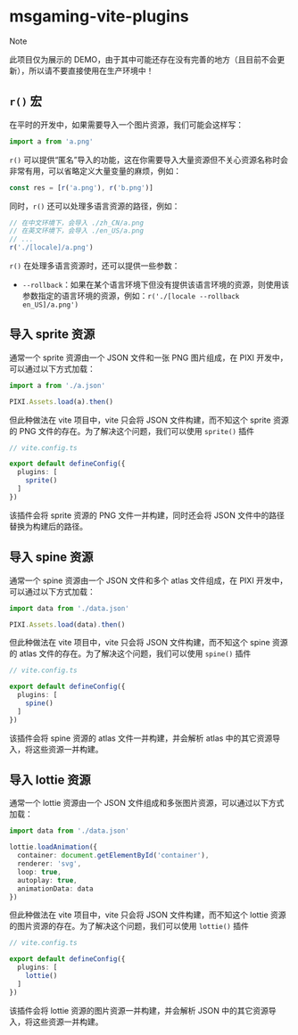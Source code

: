 # msgaming-vite-plugins

> [!NOTE]
> 此项目仅为展示的 DEMO，由于其中可能还存在没有完善的地方（且目前不会更新），所以请不要直接使用在生产环境中！

## `r()` 宏

在平时的开发中，如果需要导入一个图片资源，我们可能会这样写：

```ts
import a from 'a.png'
```

`r()` 可以提供“匿名”导入的功能，这在你需要导入大量资源但不关心资源名称时会非常有用，可以省略定义大量变量的麻烦，例如：

```ts
const res = [r('a.png'), r('b.png')]
```

同时，`r()` 还可以处理多语言资源的路径，例如：

```ts
// 在中文环境下，会导入 ./zh_CN/a.png
// 在英文环境下，会导入 ./en_US/a.png
// ...
r('./[locale]/a.png')
```

`r()` 在处理多语言资源时，还可以提供一些参数：

+ `--rollback`：如果在某个语言环境下但没有提供该语言环境的资源，则使用该参数指定的语言环境的资源，例如：`r('./[locale --rollback en_US]/a.png')`

## 导入 sprite 资源

通常一个 sprite 资源由一个 JSON 文件和一张 PNG 图片组成，在 PIXI 开发中，可以通过以下方式加载：

```ts
import a from './a.json'

PIXI.Assets.load(a).then()
```

但此种做法在 vite 项目中，vite 只会将 JSON 文件构建，而不知这个 sprite 资源的 PNG 文件的存在。为了解决这个问题，我们可以使用 `sprite()` 插件

```ts
// vite.config.ts

export default defineConfig({
  plugins: [
    sprite()
  ]
})
```

该插件会将 sprite 资源的 PNG 文件一并构建，同时还会将 JSON 文件中的路径替换为构建后的路径。

## 导入 spine 资源

通常一个 spine 资源由一个 JSON 文件和多个 atlas 文件组成，在 PIXI 开发中，可以通过以下方式加载：

```ts
import data from './data.json'

PIXI.Assets.load(data).then()
```

但此种做法在 vite 项目中，vite 只会将 JSON 文件构建，而不知这个 spine 资源的 atlas 文件的存在。为了解决这个问题，我们可以使用 `spine()` 插件

```ts
// vite.config.ts

export default defineConfig({
  plugins: [
    spine()
  ]
})
```

该插件会将 spine 资源的 atlas 文件一并构建，并会解析 atlas 中的其它资源导入，将这些资源一并构建。

## 导入 lottie 资源

通常一个 lottie 资源由一个 JSON 文件组成和多张图片资源，可以通过以下方式加载：

```ts
import data from './data.json'

lottie.loadAnimation({
  container: document.getElementById('container'),
  renderer: 'svg',
  loop: true,
  autoplay: true,
  animationData: data
})
```

但此种做法在 vite 项目中，vite 只会将 JSON 文件构建，而不知这个 lottie 资源的图片资源的存在。为了解决这个问题，我们可以使用 `lottie()` 插件

```ts
// vite.config.ts

export default defineConfig({
  plugins: [
    lottie()
  ]
})
```

该插件会将 lottie 资源的图片资源一并构建，并会解析 JSON 中的其它资源导入，将这些资源一并构建。
